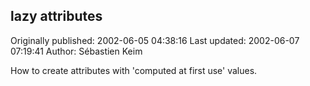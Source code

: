 ## lazy attributes 
Originally published: 2002-06-05 04:38:16 
Last updated: 2002-06-07 07:19:41 
Author: Sébastien Keim 
 
How to create attributes with 'computed at first use' values.